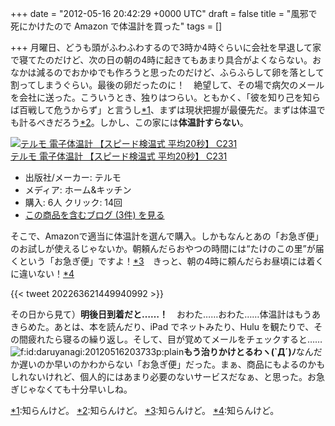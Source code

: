 
+++
date = "2012-05-16 20:42:29 +0000 UTC"
draft = false
title = "風邪で死にかけたので Amazon で体温計を買った"
tags = []

+++
月曜日、どうも頭がふわふわするので3時か4時ぐらいに会社を早退して家で寝てたのだけど、次の日の朝の4時に起きてもあまり具合がよくならない。おなかは減るのでおかゆでも作ろうと思ったのだけど、ふらふらして卵を落として割ってしまうぐらい。最後の卵だったのに！　絶望して、その場で病欠のメールを会社に送った。こういうとき、独りはつらい。ともかく、「彼を知り己を知らば百戦して危うからず」と言うし<a href="#f1" name="fn1" title="知らんけど。">*1</a>、まずは現状把握が最優先だ。まずは体温でも計るべきだろう<a href="#f2" name="fn2" title="知らんけど。">*2</a>。しかし、この家には**体温計すらない**。<div class="hatena-asin-detail"><a href="http://www.amazon.co.jp/exec/obidos/ASIN/B003RWTML6/bestylesnet-22/"><img src="http://ecx.images-amazon.com/images/I/4135gZMP6DL._SL160_.jpg" class="hatena-asin-detail-image" alt="テルモ 電子体温計 【スピード検温式 平均20秒】 C231" title="テルモ 電子体温計 【スピード検温式 平均20秒】 C231"/></a><div class="hatena-asin-detail-info"><a href="http://www.amazon.co.jp/exec/obidos/ASIN/B003RWTML6/bestylesnet-22/">テルモ 電子体温計 【スピード検温式 平均20秒】 C231</a><ul><li><span class="hatena-asin-detail-label">出版社/メーカー:</span> テルモ</li><li><span class="hatena-asin-detail-label">メディア:</span> ホーム&amp;キッチン</li><li><span class="hatena-asin-detail-label">購入</span>: 6人 <span class="hatena-asin-detail-label">クリック</span>: 14回</li><li><a href="http://d.hatena.ne.jp/asin/B003RWTML6/bestylesnet-22" target="_blank">この商品を含むブログ (3件) を見る</a></li></ul></div><div class="hatena-asin-detail-foot"></div></div>そこで、Amazonで適当に体温計を選んで購入。しかもなんとあの「お急ぎ便」のお試しが使えるじゃないか。朝頼んだらおやつの時間には“たけのこの里”が届くという「お急ぎ便」ですよ！<a href="#f3" name="fn3" title="知らんけど。">*3</a>　きっと、朝の4時に頼んだらお昼頃には着くに違いない！<a href="#f4" name="fn4" title="知らんけど。">*4</a>

{{< tweet 202263621449940992 >}}

その日から見て）**明後日到着だと……！**　おわた……おわた……体温計はもうあきらめた。あとは、本を読んだり、iPad でネットみたり、Hulu を観たりで、その間疲れたら寝るの繰り返し。そして、目が覚めてメールをチェックすると……<img src="http://cdn-ak.f.st-hatena.com/images/fotolife/d/daruyanagi/20120516/20120516203733.png" alt="f:id:daruyanagi:20120516203733p:plain" title="f:id:daruyanagi:20120516203733p:plain" class="hatena-fotolife"/>**もう治りかけとるわヽ(`Д´)ﾉ**なんだか遅いのか早いのかわからない「お急ぎ便」だった。まぁ、商品にもよるのかもしれないけれど、個人的にはあまり必要のないサービスだなぁ、と思った。お急ぎじゃなくても十分早いしね。
<div class="footnote">
<a href="#fn1" name="f1" class="footnote-number">*1</a><span class="footnote-delimiter">:</span><span class="footnote-text">知らんけど。</span>
<a href="#fn2" name="f2" class="footnote-number">*2</a><span class="footnote-delimiter">:</span><span class="footnote-text">知らんけど。</span>
<a href="#fn3" name="f3" class="footnote-number">*3</a><span class="footnote-delimiter">:</span><span class="footnote-text">知らんけど。</span>
<a href="#fn4" name="f4" class="footnote-number">*4</a><span class="footnote-delimiter">:</span><span class="footnote-text">知らんけど。</span>
</div>

